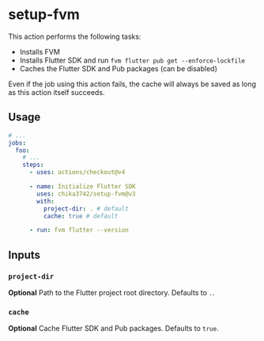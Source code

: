 # setup-fvm

This action performs the following tasks:

- Installs FVM
- Installs Flutter SDK and run `fvm flutter pub get --enforce-lockfile`
- Caches the Flutter SDK and Pub packages (can be disabled)

Even if the job using this action fails, the cache will always be saved as long as this action itself succeeds.

## Usage

```YAML
# ...
jobs:
  foo:
    # ...
    steps:
      - uses: actions/checkout@v4

      - name: Initialize Flutter SDK
        uses: chika3742/setup-fvm@v3
        with:
          project-dir: . # default
          cache: true # default

      - run: fvm flutter --version
```

## Inputs

### `project-dir`

**Optional** Path to the Flutter project root directory. Defaults to `.`.

### `cache`

**Optional** Cache Flutter SDK and Pub packages. Defaults to `true`.
